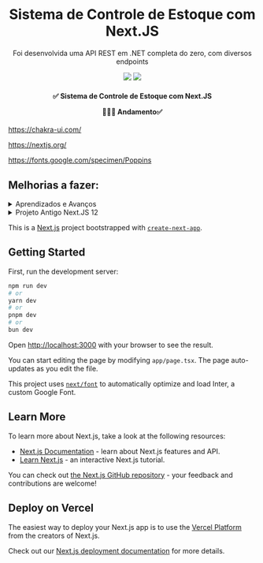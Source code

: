 

<h1 align="center">Sistema de Controle de Estoque com Next.JS
</h1>

 <div align="center">


Foi desenvolvida uma API REST em .NET completa do zero,
com diversos endpoints

</div>

  <p align="center">

  <img src="https://img.shields.io/badge/Next-black?style=for-the-badge&logo=next.js&logoColor=white"/>

  <img src="https://img.shields.io/badge/node.js-6DA55F?style=for-the-badge&logo=node.js&logoColor=white"/>

  </p>



<h4 align="center">
   ✅ Sistema de Controle de Estoque com Next.JS

 🔎👨‍💻 Andamento✅

 </h4>


https://chakra-ui.com/

https://nextjs.org/

https://fonts.google.com/specimen/Poppins


## Melhorias a fazer:

<details>
  <summary>Aprendizados e Avanços</summary>

- [ ] Criar Pasta Config e colocar as fonts
- [ ] Fazer uma function GetItens e SetItens na pasta utils
- [ ] Trocar o Filter por Find
- [ ] Instalar o prisma
- [ ] Criar mock

</details>

<details>
  <summary>Projeto Antigo Next.JS 12
</summary>
* Download do Projeto Antigo Next JS 12 [Clique aqui](https://github.com/omartins-zs/controle_estoque_nextJS/tree/d93638fb8506cbbe3ed253b4dd3688bf1b50bd78)

Download das Libs
    * Node.JS 17 (https://nodejs.org/dist/v17.9.1/node-v17.9.1-x64.msi)
    * ```bash npx create-next-app@12 my-next-app ```

</details>


This is a [Next.js](https://nextjs.org/) project bootstrapped with [`create-next-app`](https://github.com/vercel/next.js/tree/canary/packages/create-next-app).

## Getting Started

First, run the development server:

```bash
npm run dev
# or
yarn dev
# or
pnpm dev
# or
bun dev
```

Open [http://localhost:3000](http://localhost:3000) with your browser to see the result.

You can start editing the page by modifying `app/page.tsx`. The page auto-updates as you edit the file.

This project uses [`next/font`](https://nextjs.org/docs/basic-features/font-optimization) to automatically optimize and load Inter, a custom Google Font.

## Learn More

To learn more about Next.js, take a look at the following resources:

- [Next.js Documentation](https://nextjs.org/docs) - learn about Next.js features and API.
- [Learn Next.js](https://nextjs.org/learn) - an interactive Next.js tutorial.

You can check out [the Next.js GitHub repository](https://github.com/vercel/next.js/) - your feedback and contributions are welcome!

## Deploy on Vercel

The easiest way to deploy your Next.js app is to use the [Vercel Platform](https://vercel.com/new?utm_medium=default-template&filter=next.js&utm_source=create-next-app&utm_campaign=create-next-app-readme) from the creators of Next.js.

Check out our [Next.js deployment documentation](https://nextjs.org/docs/deployment) for more details.
